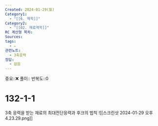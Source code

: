 ```yaml
---
Created: 2024-01-29(월)
Category1:
  - "[[6. 역학]]"
Category2:
  - "[[02. 재료역학]]"
RC 계산형 목차: 
Sources: 
tags:
  - ✏️
관련노트:
  - 3축응력
정답:
  - 없음
---
```

중요::❌
풀이::
반복도::0

#  132-1-1

3축 응력을 받는 재료의 최대전단응력과 후크의 법칙
![[스크린샷 2024-01-29 오후 4.23.29.png]]